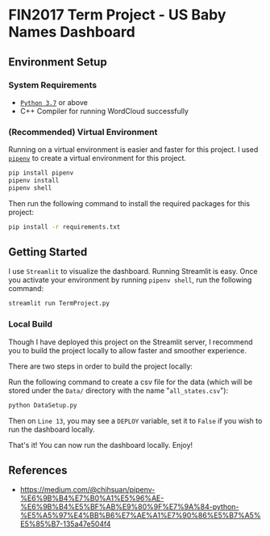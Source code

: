 # FIN2017 Term Project - US Baby Names Dashboard

## Environment Setup

### System Requirements

+ [`Python 3.7`](https://www.python.org/downloads/) or above
+ C++ Compiler for running WordCloud successfully

### (Recommended) Virtual Environment 

Running on a virtual environment is easier and faster for this project. I used [`pipenv`](https://pipenv.pypa.io/en/latest/) to create a virtual environment for this project. 

```sh
pip install pipenv
pipenv install
pipenv shell
```

Then run the following command to install the required packages for this project:

```sh
pip install -r requirements.txt
```

## Getting Started 

I use `Streamlit` to visualize the dashboard. Running Streamlit is easy. Once you activate your environment by running `pipenv shell`, run the following command:

```sh
streamlit run TermProject.py
```

### Local Build

Though I have deployed this project on the Streamlit server, I recommend you to build the project locally to allow faster and smoother experience. 

There are two steps in order to build the project locally:


Run the following command to create a csv file for the data (which will be stored under the `Data/` directory with the name "`all_states.csv`"):

```sh
python DataSetup.py
```

Then on `Line 13`, you may see a `DEPLOY` variable, set it to `False` if you wish to run the dashboard locally.

That's it! You can now run the dashboard locally. Enjoy!


## References

+ <https://medium.com/@chihsuan/pipenv-%E6%9B%B4%E7%B0%A1%E5%96%AE-%E6%9B%B4%E5%BF%AB%E9%80%9F%E7%9A%84-python-%E5%A5%97%E4%BB%B6%E7%AE%A1%E7%90%86%E5%B7%A5%E5%85%B7-135a47e504f4>